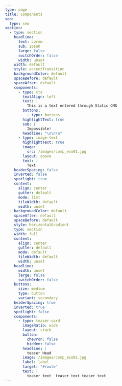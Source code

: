 ```yaml
---
type: page
title: Components
seo:
  type: seo
section:
  - type: section
    headline:
      text: Lorem
      sub: Ipsum
      large: false
      switchOrder: false
      width: unset
    width: default
    style: accentTransition
    backgroundColor: default
    spaceBefore: default
    spaceAfter: default
    components:
      - type: cta
        textAlign: left
        text: |
          This is a text entered through Static CMS
        buttons:
          - type: buttons
        highlightText: true
        sub: |
          Impossible!
        headline: "\n\n\n"
      - type: image-text
        highlightText: true
        image:
          src: /images/comp_eco01.jpg
        layout: above
        text: |
          Text
    headerSpacing: false
    inverted: false
    spotlight: true
    content:
      align: center
      gutter: default
      mode: list
      tileWidth: default
      width: unset
  - backgroundColor: default
    spaceAfter: default
    spaceBefore: default
    style: horizontalGradient
    type: section
    width: full
    content:
      align: center
      gutter: default
      mode: default
      tileWidth: default
      width: unset
    headline:
      width: unset
      large: false
      switchOrder: false
    buttons:
      size: medium
      type: button
      variant: secondary
    headerSpacing: true
    inverted: true
    spotlight: false
    components:
      - type: teaser-card
        imageRatio: wide
        layout: stack
        button:
          chevron: false
          hidden: false
        headline: |
          teaser Head
        image: /images/comp_eco01.jpg
        label: label
        target: "#route"
        text: |
          teaser text  teaser text teaser text
---
```

